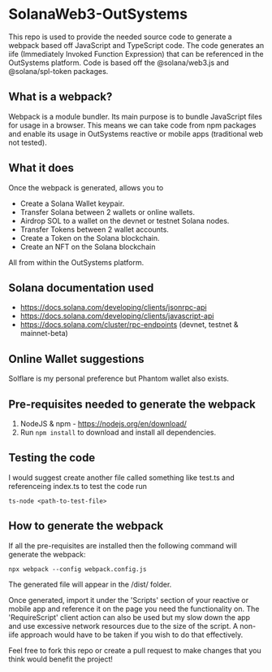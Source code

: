 # SolanaWeb3-OutSystems
This repo is used to provide the needed source code to generate a webpack based off JavaScript and TypeScript code. The code generates an iife (Immediately Invoked Function Expression) that can be referenced in the OutSystems platform. Code is based off the @solana/web3.js and @solana/spl-token packages.

## What is a webpack?
Webpack is a module bundler. Its main purpose is to bundle JavaScript files for usage in a browser. This means we can take code from npm packages and enable its usage in OutSystems reactive or mobile apps (traditional web not tested). 

## What it does
Once the webpack is generated, allows you to
 - Create a Solana Wallet keypair.
 - Transfer Solana between 2 wallets or online wallets.
 - Airdrop SOL to a wallet on the devnet or testnet Solana nodes.
 - Transfer Tokens between 2 wallet accounts.
 - Create a Token on the Solana blockchain.
 - Create an NFT on the Solana blockchain
 
 All from within the OutSystems platform.
 
 ## Solana documentation used
  - https://docs.solana.com/developing/clients/jsonrpc-api
  - https://docs.solana.com/developing/clients/javascript-api
  - https://docs.solana.com/cluster/rpc-endpoints (devnet, testnet & mainnet-beta)
 
## Online Wallet suggestions
Solflare is my personal preference but Phantom wallet also exists.

## Pre-requisites needed to generate the webpack
1. NodeJS & npm - https://nodejs.org/en/download/
2. Run ``` npm install ``` to download and install all dependencies. 

## Testing the code
I would suggest create another file called something like test.ts and referenceing index.ts to test the code run 
```
ts-node <path-to-test-file>
```

## How to generate the webpack
If all the pre-requisites are installed then the following command will generate the webpack:
```
npx webpack --config webpack.config.js
```
The generated file will appear in the /dist/ folder.

Once generated, import it under the 'Scripts' section of your reactive or mobile app and reference it on the page you need the functionality on. The 'RequireScript' client action can also be used but my slow down the app and use excessive network resources due  to the size of the script. A non-iife approach would have to be taken if you wish to do that effectively. 

Feel free to fork this repo or create a pull request to make changes that you think would benefit the project!
